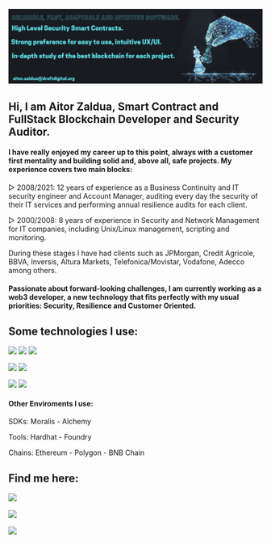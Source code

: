 ![image](https://github.com/aitorzaldua/aitorzaldua/blob/main/bannerAZ.png)

## Hi, I am Aitor Zaldua, Smart Contract and FullStack Blockchain Developer and Security Auditor.

#### I have really enjoyed my career up to this point, always with a customer first mentality and building solid and, above all, safe projects. My experience covers two main blocks:

▻ 2008/2021: 12 years of experience as a Business Continuity and IT security engineer and Account Manager, auditing every day the security of their IT services and performing annual resilience audits for each client.

▻ 2000/2008: 8 years of experience in Security and Network Management for IT companies, including Unix/Linux management, scripting and monitoring.

During these stages I have had clients such as JPMorgan, Credit Agricole, BBVA, Inversis, Altura Markets, Telefonica/Movistar, Vodafone, Adecco among others.

#### Passionate about forward-looking challenges, I am currently working as a web3 developer, a new technology that fits perfectly with my usual priorities: Security, Resilience and Customer Oriented.

## Some technologies I use:
![](https://img.shields.io/badge/Solidity-e6e6e6?style=for-the-badge&logo=solidity&logoColor=black) ![](https://img.shields.io/badge/Rust-black?style=for-the-badge&logo=rust&logoColor=#E57324) ![](https://img.shields.io/badge/JavaScript-323330?style=for-the-badge&logo=javascript&logoColor=F7DF1E)

![](https://img.shields.io/badge/OpenZeppelin-4E5EE4?logo=OpenZeppelin&logoColor=fff&style=for-the-badge) ![](https://img.shields.io/badge/chainlink-375BD2?style=for-the-badge&logo=chainlink&logoColor=white) 

![](https://img.shields.io/badge/React-20232A?style=for-the-badge&logo=react&logoColor=61DAFB) ![](https://img.shields.io/badge/Tailwind_CSS-38B2AC?style=for-the-badge&logo=tailwind-css&logoColor=white)

#### Other Enviroments I use: 

SDKs: Moralis  - Alchemy

Tools: Hardhat - Foundry

Chains: Ethereum - Polygon - BNB Chain

## Find me here:

[![](https://img.shields.io/badge/LinkedIn-0077B5?style=for-the-badge&logo=linkedin&logoColor=white)](https://www.linkedin.com/in/aitor-zaldua/) 

[![](https://img.shields.io/badge/Twitter-1DA1F2?style=for-the-badge&logo=twitter&logoColor=white)](https://twitter.com/azdraft_) 

[![](https://img.shields.io/badge/Medium-12100E?style=for-the-badge&logo=medium&logoColor=white)](https://aitorzaldua.medium.com/)


